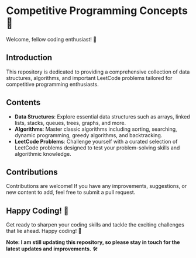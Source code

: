 # Competitive Programming Concepts 🚀

Welcome, fellow coding enthusiast! 🌟

## Introduction

This repository is dedicated to providing a comprehensive collection of data structures, algorithms, and important LeetCode problems tailored for competitive programming enthusiasts.

## Contents

- **Data Structures**: Explore essential data structures such as arrays, linked lists, stacks, queues, trees, graphs, and more.
- **Algorithms**: Master classic algorithms including sorting, searching, dynamic programming, greedy algorithms, and backtracking.
- **LeetCode Problems**: Challenge yourself with a curated selection of LeetCode problems designed to test your problem-solving skills and algorithmic knowledge.
<!--
## Getting Started

To get started, simply browse through the folders and explore the topics that interest you. Each topic contains detailed explanations, code examples, and practice problems to help you grasp the concepts effectively.
-->
## Contributions

Contributions are welcome! If you have any improvements, suggestions, or new content to add, feel free to submit a pull request.

## Happy Coding! 🎉

Get ready to sharpen your coding skills and tackle the exciting challenges that lie ahead. Happy coding! 🚀

**Note: I am still updating this repository, so please stay in touch for the latest updates and improvements.** 🛠️
